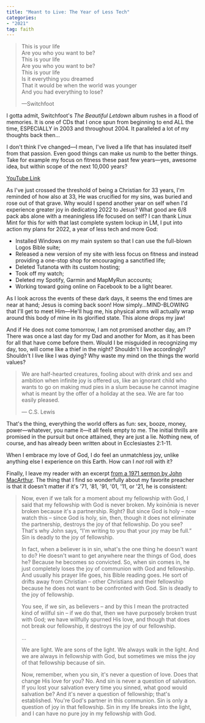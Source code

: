 ```yaml
---
title: "Meant to Live: The Year of Less Tech"
categories:
- "2021"
tag: faith
---
```


> This is your life  
> Are you who you want to be?  
> This is your life  
> Are you who you want to be?  
> This is your life  
> Is it everything you dreamed  
> That it would be when the world was younger  
> And you had everything to lose?  
>  
> —Switchfoot

I gotta admit, Switchfoot's *The Beautiful Letdown* album rushes in a flood of memories.  It is one of CDs that I once spun from beginning to end ALL the time, ESPECIALLY in 2003 and throughout 2004.  It paralleled a lot of my thoughts back then...

I don't think I've changed—I mean, I've lived a life that has insulated itself from that passion.  Even good things can make us numb to the better things.  Take for example my focus on fitness these past few years—yes, awesome idea, but within scope of the next 10,000 years?  

[YouTube Link](https://www.youtube.com/watch?v=Fo--H_yx2vg)

As I've just crossed the threshold of being a Christian for 33 years, I'm reminded of how also at 33, He was crucified for my sins, was buried and rose out of that grave.  Why would I spend another year on self when I'd experience greater joy in dedicating 2022 to Jesus?  What good are 6/8 pack abs alone with a meaningless life focused on self?  I can thank Linux Mint for this for with that last complete system lockup in LM, I put into action my plans for 2022, a year of less tech and more God:

* Installed Windows on my main system so that I can use the full-blown Logos Bible suite;
* Released a new version of my site with less focus on fitness and instead providing a one-stop shop for encouraging a sanctified life;
* Deleted Tutanota with its custom hosting;
* Took off my watch;
* Deleted my Spotify, Garmin and MapMyRun accounts;
* Working toward going online on Facebook to be a light bearer.

As I look across the events of these dark days, it seems the end times are near at hand;  Jesus is coming back soon! How simply...MIND-BLOWING that I'll get to meet Him—He'll hug me, his physical arms will actually wrap around this body of mine in its glorified state.  This alone drops my jaw!  

And if He does not come tomorrow, I am not promised another day, am I?  There was once a last day for my Dad and another for Mom, as it has been for all that have come before them.  Would I be misguided in recognizing my day, too, will come like a thief in the night?  Shouldn't I live accordingly?  Shouldn't I live like I was dying?  Why waste my mind on the things the world values?

> We are half-hearted creatures, fooling about with drink and sex and ambition when infinite joy is offered us, like an ignorant child who wants to go on making mud pies in a slum because he cannot imagine what is meant by the offer of a holiday at the sea. We are far too easily pleased.  
>  
> — C.S. Lewis  

That's the thing, everything the world offers as fun: sex, booze, money, power—whatever, you name it—it all feels empty to me.  The initial thrills are promised in the pursuit but once attained, they are just a lie.  Nothing new, of course, and has already been written about in Ecclesiastes 2:1-11.

When I embrace my love of God, I do feel an unmatchless joy, unlike anything else I experience on this Earth.  How can I *not* roll with it?

Finally, I leave my reader with an excerpt [from a 1971 sermon by John MacArthur](https://www.gty.org/library/sermons-library/1315/fellowship-of-the-body-the-part-2).  The thing that I find so wonderfully about my favorite preacher is that it doesn't matter if it's '71, '81, '91, '01, '11, or '21, he is consistent:  

> Now, even if we talk for a moment about my fellowship with God, I said that my fellowship with God is never broken. My koinōnia is never broken because it's a partnership. Right? But since God is holy – now watch this – since God is holy, sin, then, though it does not eliminate the partnership, destroys the joy of that fellowship. Do you see? That's why John says, “I'm writing to you that your joy may be full.” Sin is deadly to the joy of fellowship.
>  
> In fact, when a believer is in sin, what's the one thing he doesn't want to do? He doesn't want to get anywhere near the things of God, does he? Because he becomes so convicted. So, when sin comes in, he just completely loses the joy of communion with God and fellowship. And usually his prayer life goes, his Bible reading goes. He sort of drifts away from Christian – other Christians and their fellowship because he does not want to be confronted with God. Sin is deadly to the joy of fellowship.
>
> You see, if we sin, as believers – and by this I mean the protracted kind of willful sin – if we do that, then we have purposely broken trust with God; we have willfully spurned His love, and though that does not break our fellowship, it destroys the joy of our fellowship.
>  
> ...
>  
> We are light. We are sons of the light. We always walk in the light. And we are always in fellowship with God, but sometimes we miss the joy of that fellowship because of sin.
>
> Now, remember, when you sin, it's never a question of love. Does that change His love for you? No. And sin is never a question of salvation. If you lost your salvation every time you sinned, what good would salvation be? And it's never a question of fellowship; that's established. You're God's partner in this communion. Sin is only a question of joy in that fellowship. Sin in my life breaks into the light, and I can have no pure joy in my fellowship with God.
